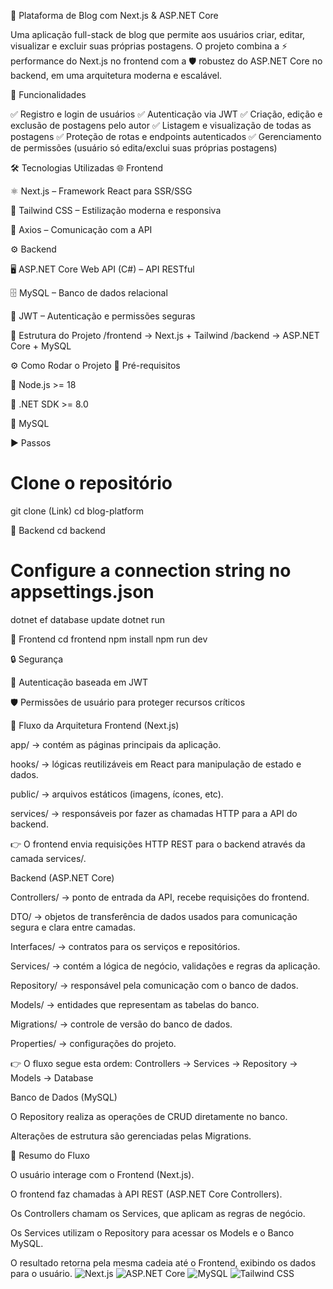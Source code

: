📖 Plataforma de Blog com Next.js & ASP.NET Core

Uma aplicação full-stack de blog que permite aos usuários criar, editar, visualizar e excluir suas próprias postagens.
O projeto combina a ⚡ performance do Next.js no frontend com a 🛡️ robustez do ASP.NET Core no backend, em uma arquitetura moderna e escalável.

🚀 Funcionalidades

✅ Registro e login de usuários
✅ Autenticação via JWT
✅ Criação, edição e exclusão de postagens pelo autor
✅ Listagem e visualização de todas as postagens
✅ Proteção de rotas e endpoints autenticados
✅ Gerenciamento de permissões (usuário só edita/exclui suas próprias postagens)

🛠️ Tecnologias Utilizadas
🌐 Frontend

⚛️ Next.js – Framework React para SSR/SSG

🎨 Tailwind CSS – Estilização moderna e responsiva

🔗 Axios – Comunicação com a API

⚙️ Backend

🖥️ ASP.NET Core Web API (C#) – API RESTful

🗄️ MySQL – Banco de dados relacional

🔑 JWT – Autenticação e permissões seguras

📂 Estrutura do Projeto
/frontend   -> Next.js + Tailwind
/backend    -> ASP.NET Core + MySQL

⚙️ Como Rodar o Projeto
🔧 Pré-requisitos

📌 Node.js >= 18

📌 .NET SDK >= 8.0

📌 MySQL

▶️ Passos
# Clone o repositório
git clone (Link)
cd blog-platform

🔹 Backend
cd backend
# Configure a connection string no appsettings.json
dotnet ef database update
dotnet run

🔹 Frontend
cd frontend
npm install
npm run dev

🔒 Segurança

🔑 Autenticação baseada em JWT

🛡️ Permissões de usuário para proteger recursos críticos

🔄 Fluxo da Arquitetura
Frontend (Next.js)

app/ → contém as páginas principais da aplicação.

hooks/ → lógicas reutilizáveis em React para manipulação de estado e dados.

public/ → arquivos estáticos (imagens, ícones, etc).

services/ → responsáveis por fazer as chamadas HTTP para a API do backend.

👉 O frontend envia requisições HTTP REST para o backend através da camada services/.

Backend (ASP.NET Core)

Controllers/ → ponto de entrada da API, recebe requisições do frontend.

DTO/ → objetos de transferência de dados usados para comunicação segura e clara entre camadas.

Interfaces/ → contratos para os serviços e repositórios.

Services/ → contém a lógica de negócio, validações e regras da aplicação.

Repository/ → responsável pela comunicação com o banco de dados.

Models/ → entidades que representam as tabelas do banco.

Migrations/ → controle de versão do banco de dados.

Properties/ → configurações do projeto.

👉 O fluxo segue esta ordem:
Controllers → Services → Repository → Models → Database

Banco de Dados (MySQL)

O Repository realiza as operações de CRUD diretamente no banco.

Alterações de estrutura são gerenciadas pelas Migrations.

📌 Resumo do Fluxo

O usuário interage com o Frontend (Next.js).

O frontend faz chamadas à API REST (ASP.NET Core Controllers).

Os Controllers chamam os Services, que aplicam as regras de negócio.

Os Services utilizam o Repository para acessar os Models e o Banco MySQL.

O resultado retorna pela mesma cadeia até o Frontend, exibindo os dados para o usuário.
![Next.js](https://img.shields.io/badge/Next.js-000000?style=for-the-badge&logo=nextdotjs&logoColor=white)
![ASP.NET Core](https://img.shields.io/badge/ASP.NET%20Core-512BD4?style=for-the-badge&logo=dotnet&logoColor=white)
![MySQL](https://img.shields.io/badge/MySQL-005C84?style=for-the-badge&logo=mysql&logoColor=white)
![Tailwind CSS](https://img.shields.io/badge/TailwindCSS-38B2AC?style=for-the-badge&logo=tailwind-css&logoColor=white)

